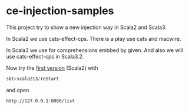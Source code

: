 # ce-injection-samples
This project try to show a new injection way in Scala2 and Scala3.

In Scala2 we use cats-effect-cps. There is a play use cats and macwire.

In Scala3 we use for comprehensions embbed by given. And also we will use cats-effect-cps in Scala3.2.

Now try the [first version](./modules/scala213) (Scala2) with
```scala
sbt>scala213/reStart
```
and open
```
http://127.0.0.1:8080/list
```

